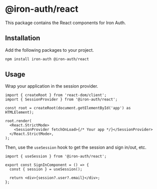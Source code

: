 # @iron-auth/react

This package contains the React components for Iron Auth.

## Installation

Add the following packages to your project.

```bash
npm install iron-auth @iron-auth/react
```

## Usage

Wrap your application in the session provider.

```tsx
import { createRoot } from 'react-dom/client';
import { SessionProvider } from '@iron-auth/react';

const root = createRoot(document.getElementById('app') as HTMLElement);

root.render(
  <React.StrictMode>
    <SessionProvider fetchOnLoad>{/* Your app */}</SessionProvider>
  </React.StrictMode>,
);
```

Then, use the `useSession` hook to get the session and sign in/out, etc.

```tsx
import { useSession } from '@iron-auth/react';

export const SignInComponent = () => {
  const { session } = useSession();

  return <div>{session?.user?.email}</div>;
};
```
